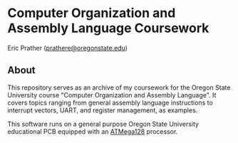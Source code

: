 # Computer Organization and Assembly Language Coursework

Eric Prather ([prathere@oregonstate.edu](mailto:prathere@oregonstate.edu))

## About

This repository serves as an archive of my coursework for the Oregon State University course "Computer Organization and Assembly Language". It covers topics ranging from general assembly language instructions to interrupt vectors, UART, and register management, as examples.

This software runs on a general purpose Oregon State University educational PCB equipped with an [ATMega128](https://www.microchip.com/wwwproducts/en/ATMEGA128) processor.
